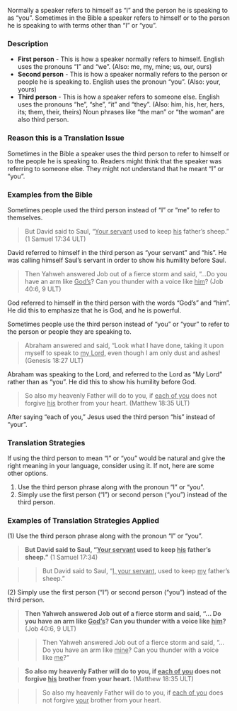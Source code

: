 
Normally a speaker refers to himself as “I” and the person he is speaking to as “you”. Sometimes in the Bible a speaker refers to himself or to the person he is speaking to with terms other than “I” or “you”.

### Description

* **First person** - This is how a speaker normally refers to himself.  English uses the pronouns “I” and “we”. (Also: me, my, mine; us, our, ours)
* **Second person** - This is how a speaker normally refers to the person or people he is speaking to. English uses  the pronoun “you”. (Also: your, yours)
* **Third person** - This is how a speaker refers to someone else. English uses the pronouns “he”, “she”, “it” and “they”. (Also: him, his, her, hers, its; them, their, theirs) Noun phrases like “the man” or “the woman” are also third person.

### Reason this is a Translation Issue

Sometimes in the Bible a speaker uses the third person to refer to himself or to the people he is speaking to. Readers might think that the speaker was referring to someone else. They might not understand that he meant “I” or “you”.

### Examples from the Bible

Sometimes people used the third person instead of “I” or “me” to refer to themselves.
> But David said to Saul, “<u>Your servant</u> used to keep <u>his</u> father’s sheep.” (1 Samuel 17:34 ULT)

David referred to himself in the third person as “your servant” and “his”. He was calling himself Saul’s servant in order to show his humility before Saul.

> Then Yahweh answered Job out of a fierce storm and said,
> “…Do you have an arm like <u>God’s</u>? Can you thunder with a voice like <u>him</u>? (Job 40:6, 9 ULT)

God referred to himself in the third person with the words “God’s” and “him”. He did this to emphasize that he is God, and he is powerful.

Sometimes people use the third person instead of “you” or “your” to refer to the person or people they are speaking to.

> Abraham answered and said, “Look what I have done, taking it upon myself to speak to <u>my Lord</u>, even though I am only dust and ashes! (Genesis 18:27 ULT)

Abraham was speaking to the Lord, and referred to the Lord as “My Lord” rather than as “you”. He did this to show his humility before God.

> So also my heavenly Father will do to you, if <u>each of you</u> does not forgive <u>his</u> brother from your heart. (Matthew 18:35 ULT)

After saying “each of you,” Jesus used the third person “his” instead of “your”.

### Translation Strategies

If using the third person to mean “I” or “you” would be natural and give the right meaning in your language, consider using it. If not, here are some other options.

1. Use the third person phrase along with the pronoun “I” or “you”.
1. Simply use the first person (“I”) or second person (“you”) instead of the third person.

### Examples of Translation Strategies Applied

(1) Use the third person phrase along with the pronoun “I” or “you”.

> **But David said to Saul, “<u>Your servant</u> used to keep <u>his</u> father’s sheep.”** (1 Samuel 17:34)

>> But David said to Saul, “<u>I, your servant</u>, used to keep <u>my</u> father’s sheep.”

(2) Simply use the first person (“I”) or second person (“you”) instead of the third person.

> **Then Yahweh answered Job out of a fierce storm and said, “… Do you have an arm like <u>God’s</u>? Can you thunder with a voice like <u>him</u>?** (Job 40:6, 9 ULT)

>> Then Yahweh answered Job out of a fierce storm and said, “… Do you have an arm like <u>mine</u>? Can you thunder with a voice like <u>me</u>?”

> **So also my heavenly Father will do to you, if <u>each of you</u> does not forgive <u>his</u> brother from your heart.** (Matthew 18:35 ULT)

>> So also my heavenly Father will do to you, if <u>each of you</u> does not forgive <u>your</u> brother from your heart.


